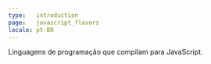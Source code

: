 ```yaml
---
type:   introduction
page:   javascript_flavors
locale: pt-BR
---
```


Linguagens de programação que compilam para JavaScript.